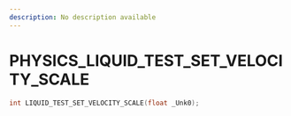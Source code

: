 ```yaml
---
description: No description available 
---
```


# PHYSICS\_LIQUID_TEST_SET_VELOCITY_SCALE

```cpp
int LIQUID_TEST_SET_VELOCITY_SCALE(float _Unk0);
```